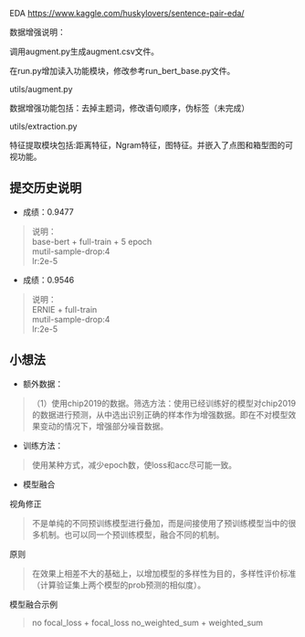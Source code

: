 EDA
https://www.kaggle.com/huskylovers/sentence-pair-eda/

数据增强说明：

调用augment.py生成augment.csv文件。

在run.py增加读入功能模块，修改参考run_bert_base.py文件。


utils/augment.py

数据增强功能包括：去掉主题词，修改语句顺序，伪标签（未完成）

utils/extraction.py

特征提取模块包括:距离特征，Ngram特征，图特征。并嵌入了点图和箱型图的可视功能。




## 提交历史说明
- 成绩：0.9477  
> 说明：  
base-bert + full-train + 5 epoch  
mutil-sample-drop:4  
lr:2e-5  

- 成绩：0.9546 
> 说明：  
ERNIE + full-train  
mutil-sample-drop:4  
lr:2e-5  

## 小想法
- 额外数据：
>（1）使用chip2019的数据。筛选方法：使用已经训练好的模型对chip2019的数据进行预测，从中选出识别正确的样本作为增强数据。即在不对模型效果变动的情况下，增强部分噪音数据。


- 训练方法：
> 使用某种方式，减少epoch数，使loss和acc尽可能一致。

- 模型融合

视角修正

>不是单纯的不同预训练模型进行叠加，而是间接使用了预训练模型当中的很多机制。也可以同一个预训练模型，融合不同的机制。

原则

> 在效果上相差不大的基础上，以增加模型的多样性为目的，多样性评价标准（计算验证集上两个模型的prob预测的相似度）。

模型融合示例

>no focal_loss + focal_loss
no_weighted_sum + weighted_sum
                    


